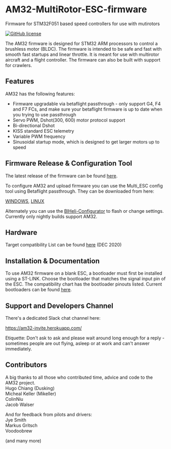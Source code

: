 # AM32-MultiRotor-ESC-firmware
Firmware for STM32F051 based speed controllers for use with mutirotors
<p align="left">
  <a href="/LICENSE"><img src="https://img.shields.io/badge/license-GPL--3.0-brightgreen" alt="GitHub license" /></a>
</p>

The AM32 firmware is designed for STM32 ARM processors to control a brushless motor (BLDC).
The firmware is intended to be safe and fast with smooth fast startups and linear throttle. It is meant for use with multirotor aircraft and a flight controller. The firmware can also be built with support for crawlers.

## Features

AM32 has the following features:

- Firmware upgradable via betaflight passthrough - only support G4, F4 and F7 FCs, and make sure your betaflight firmware is up to date when you trying to use passthrough
- Servo PWM, Dshot(300, 600) motor protocol support
- Bi-directional Dshot
- KISS standard ESC telemetry
- Variable PWM frequency
- Sinusoidal startup mode, which is designed to get larger motors up to speed

## Firmware Release & Configuration Tool

The latest release of the firmware can be found [here](https://github.com/AlkaMotors/AM32-MultiRotor-ESC-firmware/releases/).

To configure AM32 and upload firmware you can use the Multi_ESC config tool using Betaflight passthrough. They can be downloaded from here:

[WINDOWS](https://drive.google.com/file/d/1BG2TaUT4uBoKwynKN6QvFR7ysT9RGIb6/view?usp=sharing),
[LINUX](https://drive.google.com/file/d/1ZA_rHGnxBD8RDgRgNhefiGdKknRi3Dc0/view?usp=sharing)

Alternately you can use the [BlHeli-Configurator](https://github.com/blheli-configurator/blheli-configurator-nightlies/releases/tag/v20201229.20) to flash or change settings. Currently only nightly builds support AM32.



## Hardware
Target compatibility List can be found [here](https://github.com/AlkaMotors/AM32-MultiRotor-ESC-firmware/wiki/List-of-Supported-Hardware) (DEC 2020)


## Installation & Documentation

To use AM32 firmware on a blank ESC, a bootloader must first be installed using a ST-LINK. Choose the bootloader that matches the signal input pin of the ESC.
The compatibility chart has the bootloader pinouts listed.
Current bootloaders can be found [here](https://github.com/AlkaMotors/AM32_Bootloader_F051/releases/tag/v5).


## Support and Developers Channel

There's a dedicated Slack chat channel here:

https://am32-invite.herokuapp.com/

Etiquette: Don't ask to ask and please wait around long enough for a reply - sometimes people are out flying, asleep or at work and can't answer immediately.

## Contributors
A big thanks to all those who contributed time, advice and code to the AM32 project.\
Hugo Chiang (Dusking)\
Micheal Keller (Mikeller)\
ColinNiu\
Jacob Walser

And for feedback from pilots and drivers:\
Jye Smith\
Markus Gritsch\
Voodoobrew 

(and many more)
